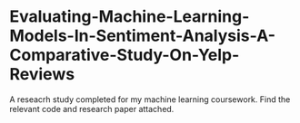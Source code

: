 # Evaluating-Machine-Learning-Models-In-Sentiment-Analysis-A-Comparative-Study-On-Yelp-Reviews
A reseacrh study completed for my machine learning coursework. Find the relevant code and research paper attached.
